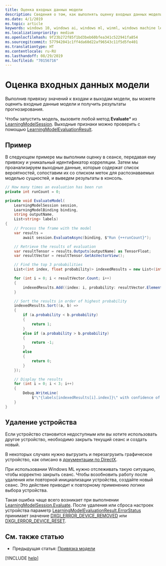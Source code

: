 ```yaml
---
title: Оценка входных данных модели
description: Сведения о том, как выполнять оценку входных данных модели для получения прогнозов.
ms.date: 4/1/2019
ms.topic: article
keywords: windows 10, windows ai, windows ml, winml, windows machine learning
ms.localizationpriority: medium
ms.openlocfilehash: 9f23b272f85f1bd3beb60bfea341c522941fa854
ms.sourcegitcommit: 577942041c1ff4da60d22af96543c11f5d5fe401
ms.translationtype: HT
ms.contentlocale: ru-RU
ms.lasthandoff: 08/29/2019
ms.locfileid: "70156716"
---
```

# <a name="evaluate-the-model-inputs"></a>Оценка входных данных модели

Выполнив привязку значений к входам и выходам модели, вы можете оценить входные данные модели и получить результаты прогнозирования.

Чтобы запустить модель, вызовите любой метод **Evaluate*** из [LearningModelSession](https://docs.microsoft.com/uwp/api/windows.ai.machinelearning.learningmodelsession). Выходные признаки можно проверить с помощью [LearningModelEvaluationResult](https://docs.microsoft.com/uwp/api/windows.ai.machinelearning.learningmodelevaluationresult).

## <a name="example"></a>Пример

В следующем примере мы выполним оценку в сеансе, передавая ему привязку и уникальный идентификатор корреляции. Затем мы проанализируем выходные данные, которые содержат список вероятностей, сопоставим их со списком меток для распознаваемых моделью сущностей, и выведем результаты в консоль.

```cs
// How many times an evaluation has been run
private int runCount = 0;

private void EvaluateModel(
    LearningModelSession session,
    LearningModelBinding binding,
    string outputName,
    List<string> labels)
{
    // Process the frame with the model
    var results =
        await session.EvaluateAsync(binding, $"Run {++runCount}");

    // Retrieve the results of evaluation
    var resultTensor = results.Outputs[outputName] as TensorFloat;
    var resultVector = resultTensor.GetAsVectorView();

    // Find the top 3 probabilities
    List<(int index, float probability)> indexedResults = new List<(int, float)>();

    for (int i = 0; i < resultVector.Count; i++)
    {
        indexedResults.Add((index: i, probability: resultVector.ElementAt(i)));
    }

    // Sort the results in order of highest probability
    indexedResults.Sort((a, b) =>
    {
        if (a.probability < b.probability)
        {
            return 1;
        }
        else if (a.probability > b.probability)
        {
            return -1;
        }
        else
        {
            return 0;
        }
    });

    // Display the results
    for (int i = 0; i < 3; i++)
    {
        Debug.WriteLine(
            $"\"{labels[indexedResults[i].index]}\" with confidence of {indexedResults[i].probability}");
    }
}
```

## <a name="device-removal"></a>Удаление устройства

Если устройство становится недоступным или вы хотите использовать другое устройство, необходимо закрыть текущий сеанс и создать новый.

В некоторых случаях нужно выгрузить и перезагрузить графическое устройство, как описано в [документации по DirectX](https://docs.microsoft.com/windows/uwp/gaming/handling-device-lost-scenarios).

При использовании Windows ML нужно отслеживать такую ситуацию, чтобы корректно закрыть сеанс. Чтобы возобновить работу после удаления или повторной инициализации устройства, создайте новый сеанс. Это действие приводит к повторному применению логики выбора устройства.

Такая ошибка чаще всего возникает при выполнении [LearningModelSession.Evaluate](https://docs.microsoft.com/uwp/api/windows.ai.machinelearning.learningmodelsession.evaluate). После удаления или сброса настроек устройства параметр [LearningModelEvaluationResult.ErrorStatus](https://docs.microsoft.com/uwp/api/windows.ai.machinelearning.learningmodelevaluationresult.errorstatus) принимает значение [DXGI_ERROR_DEVICE_REMOVED](https://docs.microsoft.com/windows/desktop/direct3ddxgi/dxgi-error) или [DXGI_ERROR_DEVICE_RESET](https://docs.microsoft.com/windows/desktop/direct3ddxgi/dxgi-error).

## <a name="see-also"></a>См. также статью

* Предыдущая статья: [Привязка модели](bind-a-model.md)

[!INCLUDE [help](../includes/get-help.md)]
